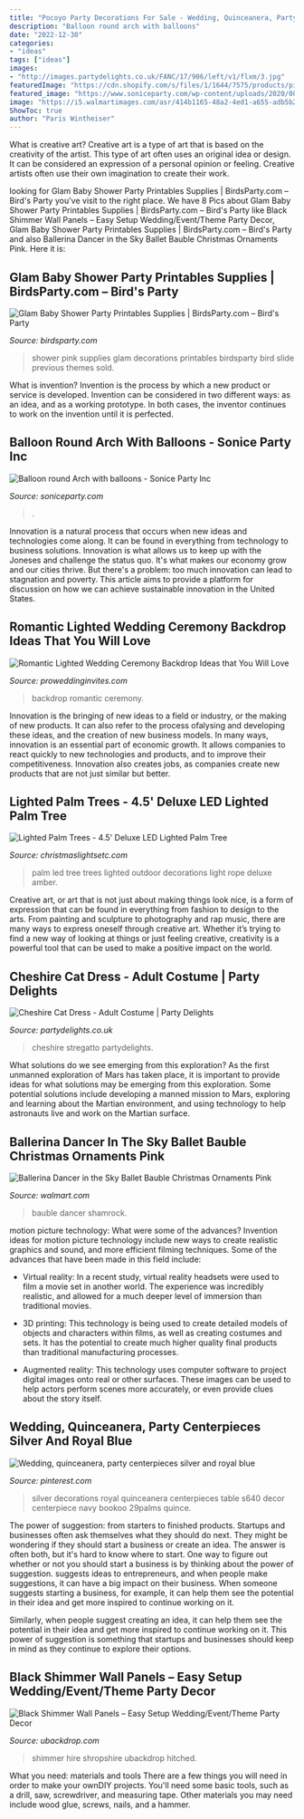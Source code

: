 ```yaml
---
title: "Pocoyo Party Decorations For Sale - Wedding, Quinceanera, Party Centerpieces Silver And Royal Blue"
description: "Balloon round arch with balloons"
date: "2022-12-30"
categories:
- "ideas"
tags: ["ideas"]
images:
- "http://images.partydelights.co.uk/FANC/17/906/left/v1/flxm/3.jpg"
featuredImage: "https://cdn.shopify.com/s/files/1/1644/7575/products/pink-black-glam-polka-dots-baby-shower-yummy-mommy-mummy-party-printables-supplies-ideas-buy-shop2_1024x1024.jpg?v=1481360377"
featured_image: "https://www.soniceparty.com/wp-content/uploads/2020/08/028326A-768x1024.jpg"
image: "https://i5.walmartimages.com/asr/414b1165-48a2-4ed1-a655-adb5b23f6092_1.69070c777fca3c7369fc8aab038c3f60.jpeg"
ShowToc: true
author: "Paris Wintheiser"
---
```



What is creative art?
Creative art is a type of art that is based on the creativity of the artist. This type of art often uses an original idea or design. It can be considered an expression of a personal opinion or feeling. Creative artists often use their own imagination to create their work.

	

		
looking for Glam Baby Shower Party Printables Supplies | BirdsParty.com – Bird&#039;s Party you've visit to the right place. We have 8 Pics about Glam Baby Shower Party Printables Supplies | BirdsParty.com – Bird&#039;s Party like Black Shimmer Wall Panels – Easy Setup Wedding/Event/Theme Party Decor, Glam Baby Shower Party Printables Supplies | BirdsParty.com – Bird&#039;s Party and also Ballerina Dancer in the Sky Ballet Bauble Christmas Ornaments Pink. Here it is:
		
    
## Glam Baby Shower Party Printables Supplies | BirdsParty.com – Bird&#039;s Party

<img loading=lazy src="https://cdn.shopify.com/s/files/1/1644/7575/products/pink-black-glam-polka-dots-baby-shower-yummy-mommy-mummy-party-printables-supplies-ideas-buy-shop2_1024x1024.jpg?v=1481360377" onerror="this.onerror=null;this.src='https://tse2.mm.bing.net/th?id=OIP.PgA3Zpd5GH5HfLrQJippowHaLJ&amp;pid=15.1';" alt="Glam Baby Shower Party Printables Supplies | BirdsParty.com – Bird&#039;s Party">

_Source: birdsparty.com_

>shower pink supplies glam decorations printables birdsparty bird slide previous themes sold. 

	

What is invention?
Invention is the process by which a new product or service is developed. Invention can be considered in two different ways: as an idea, and as a working prototype. In both cases, the inventor continues to work on the invention until it is perfected.

    
## Balloon Round Arch With Balloons - Sonice Party Inc

<img loading=lazy src="https://www.soniceparty.com/wp-content/uploads/2020/08/028326A-768x1024.jpg" onerror="this.onerror=null;this.src='https://tse4.mm.bing.net/th?id=OIP.nX2JTvW9gS0uAeeGrcDzqAHaJ4&amp;pid=15.1';" alt="Balloon round Arch with balloons - Sonice Party Inc">

_Source: soniceparty.com_

>. 

	

Innovation is a natural process that occurs when new ideas and technologies come along. It can be found in everything from technology to business solutions. Innovation is what allows us to keep up with the Joneses and challenge the status quo. It's what makes our economy grow and our cities thrive. But there's a problem: too much innovation can lead to stagnation and poverty. This article aims to provide a platform for discussion on how we can achieve sustainable innovation in the United States.

    
## Romantic Lighted Wedding Ceremony Backdrop Ideas That You Will Love

<img loading=lazy src="https://www.proweddinginvites.com/blog/wp-content/uploads/2019/12/1-113.jpg" onerror="this.onerror=null;this.src='https://tse4.mm.bing.net/th?id=OIP.PRrHvE_EAXtS4dTEhGYbTwHaMW&amp;pid=15.1';" alt="Romantic Lighted Wedding Ceremony Backdrop Ideas that You Will Love">

_Source: proweddinginvites.com_

>backdrop romantic ceremony. 

	

Innovation is the bringing of new ideas to a field or industry, or the making of new products. It can also refer to the process ofalysing and developing these ideas, and the creation of new business models. In many ways, innovation is an essential part of economic growth. It allows companies to react quickly to new technologies and products, and to improve their competitiveness. Innovation also creates jobs, as companies create new products that are not just similar but better.

    
## Lighted Palm Trees - 4.5&#039; Deluxe LED Lighted Palm Tree

<img loading=lazy src="https://cdn.christmaslightsetc.com/images/ProductCloseup/30458/outdoor-led-deluxe-palm-trees-amber-0314-a.jpg" onerror="this.onerror=null;this.src='https://tse4.mm.bing.net/th?id=OIP.VaTOblbSkabSwm0AAtE5fQHaHa&amp;pid=15.1';" alt="Lighted Palm Trees - 4.5&#039; Deluxe LED Lighted Palm Tree">

_Source: christmaslightsetc.com_

>palm led tree trees lighted outdoor decorations light rope deluxe amber. 

	

Creative art, or art that is not just about making things look nice, is a form of expression that can be found in everything from fashion to design to the arts. From painting and sculpture to photography and rap music, there are many ways to express oneself through creative art. Whether it’s trying to find a new way of looking at things or just feeling creative, creativity is a powerful tool that can be used to make a positive impact on the world.

    
## Cheshire Cat Dress - Adult Costume | Party Delights

<img loading=lazy src="http://images.partydelights.co.uk/FANC/17/906/left/v1/flxm/3.jpg" onerror="this.onerror=null;this.src='https://tse3.mm.bing.net/th?id=OIP.6m9H28MFMYP3qA-Osg2dUAHaJ3&amp;pid=15.1';" alt="Cheshire Cat Dress - Adult Costume | Party Delights">

_Source: partydelights.co.uk_

>cheshire stregatto partydelights. 

	

What solutions do we see emerging from this exploration?
As the first unmanned exploration of Mars has taken place, it is important to provide ideas for what solutions may be emerging from this exploration. Some potential solutions include developing a manned mission to Mars, exploring and learning about the Martian environment, and using technology to help astronauts live and work on the Martian surface.

    
## Ballerina Dancer In The Sky Ballet Bauble Christmas Ornaments Pink

<img loading=lazy src="https://i5.walmartimages.com/asr/414b1165-48a2-4ed1-a655-adb5b23f6092_1.69070c777fca3c7369fc8aab038c3f60.jpeg" onerror="this.onerror=null;this.src='https://tse3.mm.bing.net/th?id=OIP.vXUnB6Nxt2z1m-BmIJ0_YQHaJ5&amp;pid=15.1';" alt="Ballerina Dancer in the Sky Ballet Bauble Christmas Ornaments Pink">

_Source: walmart.com_

>bauble dancer shamrock. 

	

motion picture technology: What were some of the advances?
Invention ideas for motion picture technology include new ways to create realistic graphics and sound, and more efficient filming techniques. Some of the advances that have been made in this field include: 
- Virtual reality: In a recent study, virtual reality headsets were used to film a movie set in another world. The experience was incredibly realistic, and allowed for a much deeper level of immersion than traditional movies. 

- 3D printing: This technology is being used to create detailed models of objects and characters within films, as well as creating costumes and sets. It has the potential to create much higher quality final products than traditional manufacturing processes. 

- Augmented reality: This technology uses computer software to project digital images onto real or other surfaces. These images can be used to help actors perform scenes more accurately, or even provide clues about the story itself.

    
## Wedding, Quinceanera, Party Centerpieces Silver And Royal Blue

<img loading=lazy src="https://i.pinimg.com/736x/e0/79/6f/e0796f39b85939cbc56684a9937f41cd--quince-decorations-silver-decorations.jpg" onerror="this.onerror=null;this.src='https://tse1.mm.bing.net/th?id=OIP.Lk9jx4rtUPMkHZ5mBwnIQgHaFj&amp;pid=15.1';" alt="Wedding, quinceanera, party centerpieces silver and royal blue">

_Source: pinterest.com_

>silver decorations royal quinceanera centerpieces table s640 decor centerpiece navy bookoo 29palms quince. 

	

The power of suggestion: from starters to finished products.
Startups and businesses often ask themselves what they should do next. They might be wondering if they should start a business or create an idea. The answer is often both, but it's hard to know where to start. One way to figure out whether or not you should start a business is by thinking about the power of suggestion. 
 suggests ideas to entrepreneurs, and when people make suggestions, it can have a big impact on their business. When someone suggests starting a business, for example, it can help them see the potential in their idea and get more inspired to continue working on it. 

Similarly, when people suggest creating an idea, it can help them see the potential in their idea and get more inspired to continue working on it. This power of suggestion is something that startups and businesses should keep in mind as they continue to explore their options.

    
## Black Shimmer Wall Panels – Easy Setup Wedding/Event/Theme Party Decor

<img loading=lazy src="https://cdn.shopify.com/s/files/1/2801/1836/products/blackshimmerwallpanels_959c228c-01aa-4ed9-8848-d2ccb51f7cd5_1200x1200.jpg?v=1623987025" onerror="this.onerror=null;this.src='https://tse1.mm.bing.net/th?id=OIP.GGFG_wYhLU2rZ03NVxxCEAHaHa&amp;pid=15.1';" alt="Black Shimmer Wall Panels – Easy Setup Wedding/Event/Theme Party Decor">

_Source: ubackdrop.com_

>shimmer hire shropshire ubackdrop hitched. 

	

What you need: materials and tools
There are a few things you will need in order to make your ownDIY projects. You'll need some basic tools, such as a drill, saw, screwdriver, and measuring tape. Other materials you may need include wood glue, screws, nails, and a hammer.

